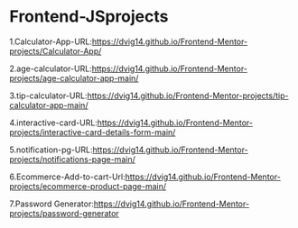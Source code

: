 # Frontend-JSprojects
1.Calculator-App-URL:https://dvig14.github.io/Frontend-Mentor-projects/Calculator-App/

2.age-calculator-URL:https://dvig14.github.io/Frontend-Mentor-projects/age-calculator-app-main/

3.tip-calculator-URL:https://dvig14.github.io/Frontend-Mentor-projects/tip-calculator-app-main/

4.interactive-card-URL:https://dvig14.github.io/Frontend-Mentor-projects/interactive-card-details-form-main/

5.notification-pg-URL:https://dvig14.github.io/Frontend-Mentor-projects/notifications-page-main/

6.Ecommerce-Add-to-cart-Url:https://dvig14.github.io/Frontend-Mentor-projects/ecommerce-product-page-main/

7.Password Generator:https://dvig14.github.io/Frontend-Mentor-projects/password-generator
